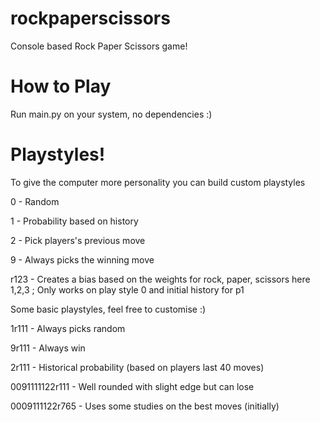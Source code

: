 # rockpaperscissors

Console based Rock Paper Scissors game!

# How to Play

Run main.py on your system, no dependencies :)

# Playstyles!

To give the computer more personality you can build custom playstyles

0 - Random

1 - Probability based on history

2 - Pick players's previous move

9 - Always picks the winning move

r123 - Creates a bias based on the weights for rock, paper, scissors here 1,2,3 ; Only works on play style 0 and initial history for p1

Some basic playstyles, feel free to customise :)

1r111 - Always picks random

9r111 - Always win

2r111 - Historical probability (based on players last 40 moves)

0091111122r111 - Well rounded with slight edge but can lose

0009111122r765 - Uses some studies on the best moves (initially)
